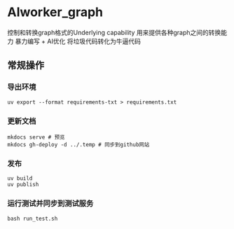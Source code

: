 # AIworker_graph

控制和转换graph格式的Underlying capability
用来提供各种graph之间的转换能力
暴力编写 + AI优化 将垃圾代码转化为牛逼代码
## 常规操作
### 导出环境
```
uv export --format requirements-txt > requirements.txt
```
### 更新文档
```
mkdocs serve # 预览
mkdocs gh-deploy -d ../.temp # 同步到github网站
```

### 发布
```
uv build
uv publish
```

### 运行测试并同步到测试服务
```
bash run_test.sh
```
